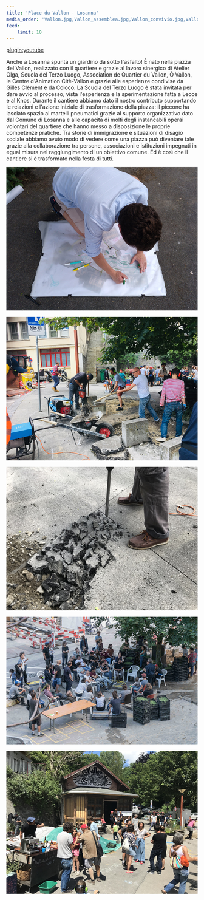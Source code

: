 ```yaml
---
title: 'Place du Vallon - Losanna'
media_order: 'Vallon.jpg,Vallon_assemblea.jpg,Vallon_convivio.jpg,Vallon_lavoro.jpg,Vallon_asfalto.jpg,Vallon_mappa.jpg'
feed:
    limit: 10
---
```


[plugin:youtube](https://youtu.be/ifRiw8c7kuU)

Anche a Losanna spunta un giardino da sotto l'asfalto! È nato nella piazza del Vallon, realizzato con il quartiere e grazie al lavoro sinergico di Atelier Olga, Scuola del Terzo Luogo, Association de Quartier du Vallon​, Ô Vallon​, le Centre d'Animation Citè-Vallon e grazie alle esperienze condivise da Gilles Clément e da Coloco.
La Scuola del Terzo Luogo è stata invitata per dare avvio al processo, vista l'esperienza e la sperimentazione fatta a Lecce e al Knos. Durante il cantiere abbiamo dato il nostro contributo supportando le relazioni e l'azione iniziale di trasformazione della piazza: il piccone ha lasciato spazio ai martelli pneumatici grazie al supporto organizzativo dato dal Comune di Losanna e alle capacità di molti degli instancabili operai volontari del quartiere che hanno messo a disposizione le proprie competenze pratiche.
Tra storie di immigrazione e situazioni di disagio sociale abbiamo avuto modo di vedere come una piazza può diventare tale grazie alla collaborazione tra persone, associazioni e istituzioni impegnati in egual misura nel raggiungimento di un obiettivo comune.
Ed è così che il cantiere si è trasformato nella festa di tutti.

![](Vallon_mappa.jpg)

![](Vallon_lavoro.jpg)

![](Vallon_asfalto.jpg)

![](Vallon_assemblea.jpg)

![](Vallon_convivio.jpg)



